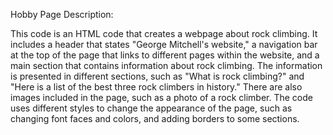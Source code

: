 Hobby Page Description: 

This code is an HTML code that creates a webpage about rock climbing. It includes a header that states "George Mitchell's website," a navigation bar at the top of the page that links to different pages within the website, and a main section that contains information about rock climbing. The information is presented in different sections, such as "What is rock climbing?" and "Here is a list of the best three rock climbers in history." There are also images included in the page, such as a photo of a rock climber. The code uses different styles to change the appearance of the page, such as changing font faces and colors, and adding borders to some sections.
